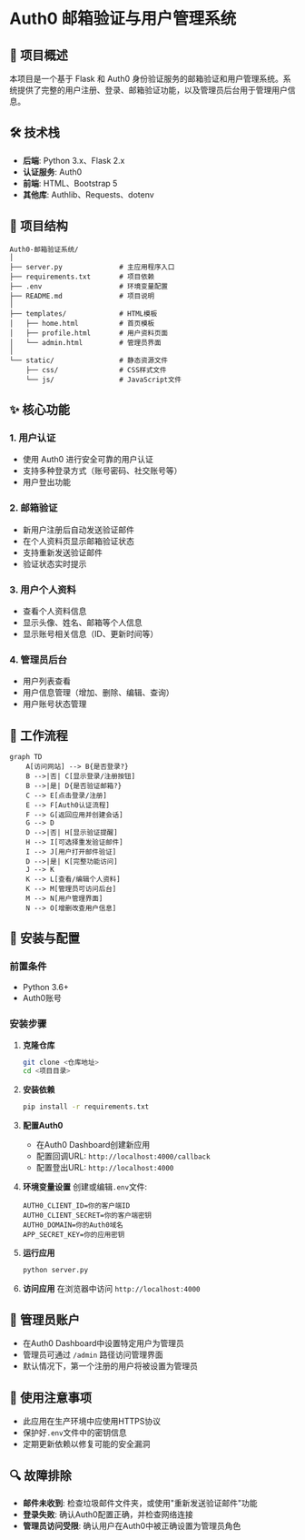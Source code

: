 # Auth0 邮箱验证与用户管理系统

## 🌟 项目概述

本项目是一个基于 Flask 和 Auth0 身份验证服务的邮箱验证和用户管理系统。系统提供了完整的用户注册、登录、邮箱验证功能，以及管理员后台用于管理用户信息。

## 🛠️ 技术栈

- **后端**: Python 3.x、Flask 2.x
- **认证服务**: Auth0
- **前端**: HTML、Bootstrap 5
- **其他库**: Authlib、Requests、dotenv

## 📂 项目结构

```
Auth0-邮箱验证系统/
│
├── server.py              # 主应用程序入口
├── requirements.txt       # 项目依赖
├── .env                   # 环境变量配置
├── README.md              # 项目说明
│
├── templates/             # HTML模板
│   ├── home.html          # 首页模板
│   ├── profile.html       # 用户资料页面
│   └── admin.html         # 管理员界面
│
└── static/                # 静态资源文件
    ├── css/               # CSS样式文件
    └── js/                # JavaScript文件
```

## ✨ 核心功能

### 1. 用户认证

- 使用 Auth0 进行安全可靠的用户认证
- 支持多种登录方式（账号密码、社交账号等）
- 用户登出功能

### 2. 邮箱验证

- 新用户注册后自动发送验证邮件
- 在个人资料页显示邮箱验证状态
- 支持重新发送验证邮件
- 验证状态实时提示

### 3. 用户个人资料

- 查看个人资料信息
- 显示头像、姓名、邮箱等个人信息
- 显示账号相关信息（ID、更新时间等）

### 4. 管理员后台

- 用户列表查看
- 用户信息管理（增加、删除、编辑、查询）
- 用户账号状态管理

## 🔄 工作流程

```mermaid
graph TD
    A[访问网站] --> B{是否登录?}
    B -->|否| C[显示登录/注册按钮]
    B -->|是| D{是否验证邮箱?}
    C --> E[点击登录/注册]
    E --> F[Auth0认证流程]
    F --> G[返回应用并创建会话]
    G --> D
    D -->|否| H[显示验证提醒]
    H --> I[可选择重发验证邮件]
    I --> J[用户打开邮件验证]
    D -->|是| K[完整功能访问]
    J --> K
    K --> L[查看/编辑个人资料]
    K --> M[管理员可访问后台]
    M --> N[用户管理界面]
    N --> O[增删改查用户信息]
```

## 🔧 安装与配置

### 前置条件

- Python 3.6+
- Auth0账号

### 安装步骤

1. **克隆仓库**
   ```bash
   git clone <仓库地址>
   cd <项目目录>
   ```

2. **安装依赖**
   ```bash
   pip install -r requirements.txt
   ```

3. **配置Auth0**
   - 在Auth0 Dashboard创建新应用
   - 配置回调URL: `http://localhost:4000/callback`
   - 配置登出URL: `http://localhost:4000`

4. **环境变量设置**
   创建或编辑`.env`文件:
   ```
   AUTH0_CLIENT_ID=你的客户端ID
   AUTH0_CLIENT_SECRET=你的客户端密钥
   AUTH0_DOMAIN=你的Auth0域名
   APP_SECRET_KEY=你的应用密钥
   ```

5. **运行应用**
   ```bash
   python server.py
   ```

6. **访问应用**
   在浏览器中访问 `http://localhost:4000`

## 🔐 管理员账户

- 在Auth0 Dashboard中设置特定用户为管理员
- 管理员可通过 `/admin` 路径访问管理界面
- 默认情况下，第一个注册的用户将被设置为管理员

## 📝 使用注意事项

- 此应用在生产环境中应使用HTTPS协议
- 保护好`.env`文件中的密钥信息
- 定期更新依赖以修复可能的安全漏洞

## 🔍 故障排除

- **邮件未收到**: 检查垃圾邮件文件夹，或使用"重新发送验证邮件"功能
- **登录失败**: 确认Auth0配置正确，并检查网络连接
- **管理员访问受限**: 确认用户在Auth0中被正确设置为管理员角色 